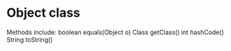 # Object class
Methods include:
boolean equals(Object o)
Class getClass()
int hashCode()
String toString()
